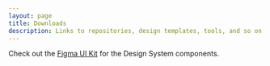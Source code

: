 ```yaml
---
layout: page
title: Downloads
description: Links to repositories, design templates, tools, and so on.
---
```

Check out the [Figma UI Kit](https://www.figma.com/file/gh36Eq5qjqmJGr6vb244F7/DRAFT-Hub-UI-Kit?node-id=0%3A1) for the Design System components.
